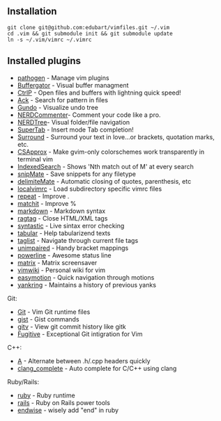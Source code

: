 ## Installation

    git clone git@github.com:edubart/vimfiles.git ~/.vim
    cd .vim && git submodule init && git submodule update
    ln -s ~/.vim/vimrc ~/.vimrc

## Installed plugins

* [pathogen](https://github.com/tpope/vim-pathogen/) - Manage vim plugins
* [Buffergator](https://github.com/vim-scripts/Buffergator) - Visual buffer managment
* [CtrlP](https://github.com/kien/ctrlp.vim) - Open files and buffers with lightning quick speed!
* [Ack](https://github.com/mileszs/ack.vim) - Search for pattern in files
* [Gundo](https://github.com/sjl/gundo.vim) - Visualize undo tree
* [NERDCommenter](https://github.com/scrooloose/nerdcommenter)- Comment your code like a pro.
* [NERDTree](https://github.com/scrooloose/nerdtree)- Visual folder/file navigation
* [SuperTab](https://github.com/ervandew/supertab) - Insert mode Tab completion!
* [Surround](https://github.com/vim-scripts/surround.vim) - Surround your text in love...or brackets, quotation marks, etc.
* [CSApprox](https://github.com/godlygeek/csapprox) - Make gvim-only colorschemes work transparently in terminal vim
* [IndexedSearch](https://github.com/vim-scripts/IndexedSearch) - Shows 'Nth match out of M' at every search
* [snipMate](https://github.com/garbas/vim-snipmate) - Save snippets for any filetype
* [delimiteMate](https://github.com/vim-scripts/delimitMate.vim) - Automatic closing of quotes, parenthesis, etc
* [localvimrc](https://github.com/vim-scripts/localvimrc) - Load subdirectory specific vimrc files
* [repeat](https://github.com/tpope/vim-repeat) - Improve .
* [matchit](https://github.com/vim-scripts/matchit.zip) - Improve %
* [markdown](https://github.com/tpope/vim-markdown) - Markdown syntax
* [ragtag](https://github.com/tpope/vim-ragtag) - Close HTML/XML tags
* [syntastic](https://github.com/scrooloose/syntastic) - Live sintax error checking
* [tabular](https://github.com/godlygeek/tabular) - Help tabularizend texts
* [taglist](https://github.com/vim-scripts/taglist.vim) - Navigate through current file tags
* [unimpaired](https://github.com/tpope/vim-unimpaired) - Handy bracket mappings
* [powerline](https://github.com/Lokaltog/vim-powerline) - Awesome status line
* [matrix](https://github.com/mattn/gist-vim) - Matrix screensaver
* [vimwiki](https://github.com/vim-scripts/vimwiki) - Personal wiki for vim
* [easymotion](https://github.com/Lokaltog/vim-easymotion) - Quick navigation through motions
* [yankring](https://github.com/vim-scripts/YankRing.vim) - Maintains a history of previous yanks

Git:
* [Git](https://github.com/tpope/vim-git) - Vim Git runtime files
* [gist](https://github.com/mattn/gist-vim) - Gist commands
* [gitv](https://github.com/gregsexton/gitv) - View git commit history like gitk
* [Fugitive](https://github.com/tpope/vim-fugitive) - Exceptional Git intigration for Vim

C++:
* [A](https://github.com/vim-scripts/a.vim) - Alternate between .h/.cpp headers quickly
* [clang_complete](https://github.com/garbas/vim-snipmate) - Auto complete for C/C++ using clang

Ruby/Rails:
* [ruby](https://github.com/vim-ruby/vim-ruby) - Ruby runtime
* [rails](https://github.com/tpope/vim-rails) - Ruby on Rails power tools
* [endwise](https://github.com/tpope/vim-endwise) - wisely add "end" in ruby

